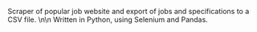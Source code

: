 Scraper of popular job website and export of jobs and specifications to a CSV file. \n\n Written in Python, using Selenium and Pandas.
